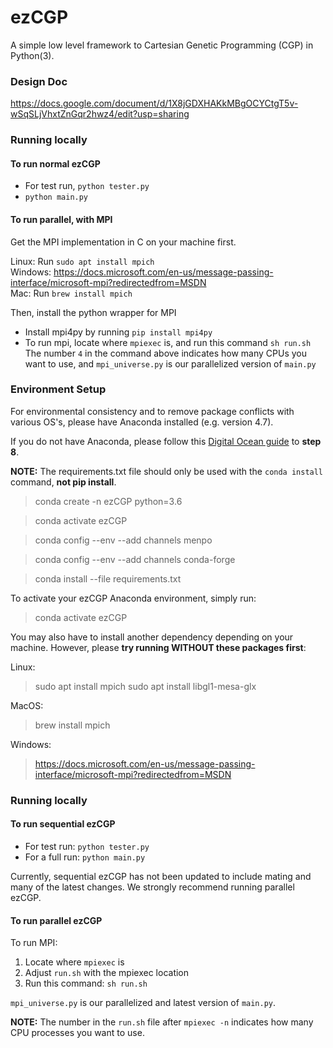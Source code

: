 # ezCGP
A simple low level framework to Cartesian Genetic Programming (CGP) in Python(3).

### Design Doc
https://docs.google.com/document/d/1X8jGDXHAKkMBgOCYCtgT5v-wSqSLjVhxtZnGqr2hwz4/edit?usp=sharing

### Running locally
#### To run normal ezCGP
* For test run, `python tester.py`
* `python main.py`

#### To run parallel, with MPI
Get the MPI implementation in C on your machine first.  

Linux: Run `sudo apt install mpich`  
Windows: https://docs.microsoft.com/en-us/message-passing-interface/microsoft-mpi?redirectedfrom=MSDN   
Mac: Run `brew install mpich`  

Then, install the python wrapper for MPI
* Install mpi4py by running
`pip install mpi4py`
* To run mpi, locate where `mpiexec` is, and run this command
`sh run.sh`   
The number `4` in the command above indicates how many CPUs you want to use, and `mpi_universe.py` is our parallelized version of `main.py`

### Environment Setup
For environmental consistency and to remove package conflicts with various OS's, please have Anaconda installed (e.g. version 4.7).

If you do not have Anaconda, please follow this [Digital Ocean guide](https://www.digitalocean.com/community/tutorials/how-to-install-anaconda-on-ubuntu-18-04-quickstart) to **step 8**.

**NOTE:** The requirements.txt file should only be used with the `conda install` command, **not pip install**.

> conda create -n ezCGP python=3.6

> conda activate ezCGP

> conda config --env --add channels menpo

> conda config --env --add channels conda-forge

> conda install --file requirements.txt

To activate your ezCGP Anaconda environment, simply run:

> conda activate ezCGP

You may also have to install another dependency depending on your machine. However, please **try running WITHOUT these packages first**:

Linux:

> sudo apt install mpich
> sudo apt install libgl1-mesa-glx

MacOS:

> brew install mpich

Windows: 

> https://docs.microsoft.com/en-us/message-passing-interface/microsoft-mpi?redirectedfrom=MSDN   

### Running locally
#### To run sequential ezCGP 
* For test run: `python tester.py`
* For a full run: `python main.py`

Currently, sequential ezCGP has not been updated to include mating and many of the latest changes. We strongly recommend running parallel ezCGP.

#### To run parallel ezCGP
To run MPI:

1. Locate where `mpiexec` is 
2. Adjust `run.sh` with the mpiexec location
3. Run this command: `sh run.sh`

`mpi_universe.py` is our parallelized and latest version of `main.py`.

**NOTE:** The number in the `run.sh` file after `mpiexec -n` indicates how many CPU processes you want to use. 
